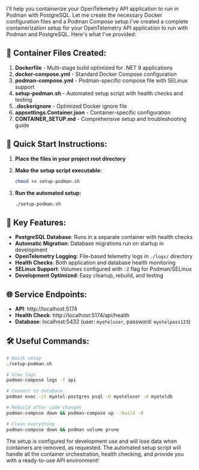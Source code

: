 I'll help you containerize your OpenTelemetry API application to run in Podman with PostgreSQL. Let me create the necessary Docker configuration files and a Podman Compose setup.I've created a complete containerization setup for your OpenTelemetry API application to run with Podman and PostgreSQL. Here's what I've provided:

## 🐳 **Container Files Created:**

1. **Dockerfile** - Multi-stage build optimized for .NET 9 applications
2. **docker-compose.yml** - Standard Docker Compose configuration
3. **podman-compose.yml** - Podman-specific compose file with SELinux support
4. **setup-podman.sh** - Automated setup script with health checks and testing
5. **.dockerignore** - Optimized Docker ignore file
6. **appsettings.Container.json** - Container-specific configuration
7. **CONTAINER_SETUP.md** - Comprehensive setup and troubleshooting guide

## 🚀 **Quick Start Instructions:**

1. **Place the files in your project root directory**

2. **Make the setup script executable:**
   ```bash
   chmod +x setup-podman.sh
   ```

3. **Run the automated setup:**
   ```bash
   ./setup-podman.sh
   ```

## 🔧 **Key Features:**

- **PostgreSQL Database**: Runs in a separate container with health checks
- **Automatic Migration**: Database migrations run on startup in development
- **OpenTelemetry Logging**: File-based telemetry logs in `./logs/` directory
- **Health Checks**: Both application and database health monitoring
- **SELinux Support**: Volumes configured with `:Z` flag for Podman/SELinux
- **Development Optimized**: Easy cleanup, rebuild, and testing

## 🌐 **Service Endpoints:**

- **API**: http://localhost:5174
- **Health Check**: http://localhost:5174/api/health  
- **Database**: localhost:5432 (user: `myoteluser`, password: `myotelpass123`)

## 🛠️ **Useful Commands:**

```bash
# Quick setup
./setup-podman.sh

# View logs
podman-compose logs -f api

# Connect to database
podman exec -it myotel-postgres psql -U myoteluser -d myoteldb

# Rebuild after code changes
podman-compose down && podman-compose up --build -d

# Clean everything
podman-compose down && podman volume prune
```

The setup is configured for development use and will lose data when containers are removed, as requested. The automated setup script will handle all the container orchestration, health checking, and provide you with a ready-to-use API environment!